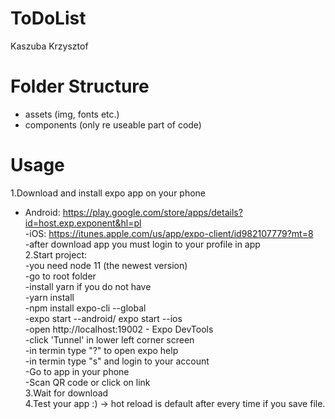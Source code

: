 # ToDoList

Kaszuba Krzysztof 


# Folder Structure </br>

- assets (img, fonts etc.) </br>
- components (only re useable part of code)</br>
# Usage

1.Download and install expo app on your phone</br>
- Android: https://play.google.com/store/apps/details?id=host.exp.exponent&hl=pl</br>
-iOS: https://itunes.apple.com/us/app/expo-client/id982107779?mt=8</br>
-after download app you must login to your profile in app</br>
2.Start project:</br>
-you need node 11 (the newest version)</br>
-go to root folder</br>
-install yarn if you do not have</br>
-yarn install</br>
-npm install expo-cli --global</br>
-expo start --android/ expo start --ios</br>
-open http://localhost:19002 - Expo DevTools</br>
-click 'Tunnel' in lower left corner screen</br>
-in termin type "?" to open expo help</br>
-in termin type "s" and login to your account</br>
-Go to app in your phone</br>
-Scan QR code or click on link</br>
3.Wait for download</br>
4.Test your app :) -> hot reload is default after every time if you save file.</br>
